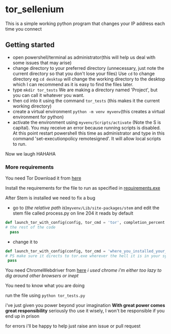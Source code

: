 # tor_sellenium

This is a simple working python program that changes your IP address each time you connect

## Getting started

* open powershell/terminal as administrator(this will help us deal with some issues that may arise)
* change directory to your preferred directory (unnecessary, just note the current directory so that you don't lose your files) Use  ```cd``` to change directory eg ```cd desktop``` will change the working directory to the desktop which I can recommend as it is easy to find the files later.
* type ```mkdir tor_tests``` We are making a directory named 'Project', but you can call it whatever you want.
* then cd into it using the command ```tor_tests``` (this makes it the current working directory)
* create a virtual environment ```python -m venv myvenv```(this creates a virtual environment for python)
* activate the environment using ```myvenv/Scripts/activate``` (Note the S is capital). You may receive an error because running scripts is disabled. At this point restart powershell this time as administrator and type in this command 'set-executionpolicy remotesigned'. It will allow local scripts to run.

Now we laugh HAHAHA
### More requirements
You need Tor
Download it from [here](https://www.torproject.org/download/)

Install the requirements for the file to run as specified in [requirements.exe](https://github.com/kgarchie/tor_selenium/blob/master/requirements.txt)

After Stem is installed we need to fix a bug
  - go to (*the relative path is*)`myvenv/Lib/site-packages/stem` and edit the stem file called process.py on line 204
  it reads by default
  ```python
  def launch_tor_with_config(config, tor_cmd = 'tor', completion_percent = 100, init_msg_handler = None, timeout = DEFAULT_INIT_TIMEOUT, take_ownership = False, close_output = True):
  # the rest of the code
    pass
  ```
  - change it to
   ```python
   def launch_tor_with_config(config, tor_cmd = 'where_you_installed_your_tor_browser\\Tor Browser\\Browser\\TorBrowser\\Tor\\tor.exe', completion_percent = 100, init_msg_handler = None, timeout = DEFAULT_INIT_TIMEOUT, take_ownership = False, close_output = True):
   # PS make sure it directs to tor.exe wherever the hell it is in your system
    pass
   ```

You need ChromeWebdriver from [here](https://chromedriver.chromium.org/downloads) *i used chrome i'm either too lazy to dig around other browsers or inept*

You need to know what you are doing

run the file using `python tor_tests.py`

i've just given you power beyond your imagination **With great power comes great responsibility** seriously tho use it wisely, I won't be responsible if you end up in prison

for errors i'll be happy to help just raise ann issue or pull request
